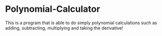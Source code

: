 # Polynomial-Calculator
This is a program that is able to do simply polynomial calculations such as adding, subtracting, multiplying and taking the derivative!
